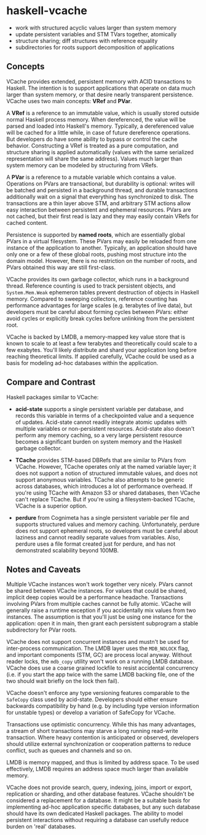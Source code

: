 haskell-vcache
==============

* work with structured acyclic values larger than system memory 
* update persistent variables and STM TVars together, atomically 
* structure sharing; diff structures with reference equality 
* subdirectories for roots support decomposition of applications

Concepts
--------

VCache provides extended, persistent memory with ACID transactions to Haskell. The intention is to support applications that operate on data much larger than system memory, or that desire nearly transparent persistence. VCache uses two main concepts: **VRef** and **PVar**.

A **VRef** is a reference to an immutable value, which is usually stored outside normal Haskell process memory. When dereferenced, the value will be parsed and loaded into Haskell's memory. Typically, a dereferenced value will be cached for a little while, in case of future dereference operations. But developers do have some ability to bypass or control the cache behavior. Constructing a VRef is treated as a pure computation, and structure sharing is applied automatically (values with the same serialized representation will share the same address). Values much larger than system memory can be modeled by structuring from VRefs. 

A **PVar** is a reference to a mutable variable which contains a value. Operations on PVars are transactional, but durability is optional: writes will be batched and persisted in a background thread, and durable transactions additionally wait on a signal that everything has synchronized to disk. The transactions are a thin layer above STM, and arbitrary STM actions allow easy interaction between persistent and ephemeral resources. PVars are not cached, but their first read is lazy and they may easily contain VRefs for cached content.

Persistence is supported by **named roots**, which are essentially global PVars in a virtual filesystem. These PVars may easily be reloaded from one instance of the application to another. Typically, an application should have only one or a few of these global roots, pushing most structure into the domain model. However, there is no restriction on the number of roots, and PVars obtained this way are still first-class.

VCache provides its own garbage collector, which runs in a background thread. Reference counting is used to track persistent objects, and `System.Mem.Weak` ephemeron tables prevent destruction of objects in Haskell memory. Compared to sweeping collectors, reference counting has performance advantages for large scales (e.g. terabytes of live data), but developers must be careful about forming cycles between PVars: either avoid cycles or explicitly break cycles before unlinking from the persistent root.

VCache is backed by LMDB, a memory-mapped key value store that is known to scale to at least a few terabytes and theoretically could scale to a few exabytes. You'll likely distribute and shard your application long before reaching theoretical limits. If applied carefully, VCache could be used as a basis for modeling ad-hoc databases within the application.

Compare and Contrast
--------------------

Haskell packages similar to VCache:

* **acid-state** supports a single persistent variable per database, and records this variable in terms of a checkpointed value and a sequence of updates. Acid-state cannot readily integrate atomic updates with multiple variables or non-persistent resources. Acid-state also doesn't perform any memory caching, so a very large persistent resource becomes a significant burden on system memory and the Haskell garbage collector.

* **TCache** provides STM-based DBRefs that are similar to PVars from VCache. However, TCache operates only at the named variable layer; it does not support a notion of structured immutable values, and does not support anonymous variables. TCache also attempts to be generic across databases, which introduces a lot of performance overhead. If you're using TCache with Amazon S3 or shared databases, then VCache can't replace TCache. But if you're using a filesystem-backed TCache, VCache is a superior option.

* **perdure** from Cognimeta has a single persistent variable per file and supports structured values and memory caching. Unfortunately, perdure does not support ephemeral roots, so developers must be careful about laziness and cannot readily separate values from variables. Also, perdure uses a file format created just for perdure, and has not demonstrated scalability beyond 100MB.

Notes and Caveats
-----------------

Multiple VCache instances won't work together very nicely. PVars cannot be shared between VCache instances. For values that could be shared, implicit deep copies would be a performance headache. Transactions involving PVars from multiple caches cannot be fully atomic. VCache will generally raise a runtime exception if you accidentally mix values from two instances. The assumption is that you'll just be using one instance for the application: open it in main, then grant each persistent subprogram a stable subdirectory for PVar roots.

VCache does not support concurrent instances and mustn't be used for inter-process communication. The LMDB layer uses the `MDB_NOLOCK` flag, and important components (STM, GC) are process local anyway. Without reader locks, the `mdb_copy` utility won't work on a running LMDB database. VCache does use a coarse grained lockfile to resist accidental concurrency (i.e. if you start the app twice with the same LMDB backing file, one of the two should wait briefly on the lock then fail). 

VCache doesn't enforce any type versioning features comparable to the `SafeCopy` class used by acid-state. Developers should either ensure backwards compatibility by hand (e.g. by including type version information for unstable types) or develop a variation of SafeCopy for VCache.

Transactions use optimistic concurrency. While this has many advantages, a stream of short transactions may starve a long running read-write transaction. Where heavy contention is anticipated or observed, developers should utilize external synchronization or cooperation patterns to reduce conflict, such as queues and channels and so on. 

LMDB is memory mapped, and thus is limited by address space. To be used effectively, LMDB requires an address space much larger than available memory.

VCache does not provide search, query, indexing, joins, import or export, replication or sharding, and other database features. VCache shouldn't be considered a replacement for a database. It might be a suitable basis for implementing ad-hoc application specific databases, but any such database should have its own dedicated Haskell packages. The ability to model persistent interactions without requiring a database can usefully reduce burden on 'real' databases.

